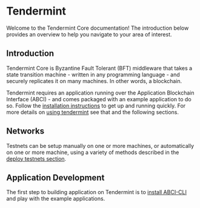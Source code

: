 # Tendermint

Welcome to the Tendermint Core documentation! The introduction below provides
an overview to help you navigate to your area of interest.

## Introduction

Tendermint Core is Byzantine Fault Tolerant (BFT) middleware that takes a state
transition machine - written in any programming language - and securely
replicates it on many machines. In other words, a blockchain.

Tendermint requires an application running over the Application Blockchain
Interface (ABCI) - and comes packaged with an example application to do so.
Follow the [installation instructions](./introduction/install.md) to get up and running
quickly. For more details on [using tendermint](./tendermint-core/using-tendermint.md) see that
and the following sections.

## Networks

Testnets can be setup manually on one or more machines, or automatically on one
or more machine, using a variety of methods described in the [deploy testnets
section](./networks/deploy-testnets.md).

## Application Development

The first step to building application on Tendermint is to [install
ABCI-CLI](./app-dev/getting-started.md) and play with the example applications.
